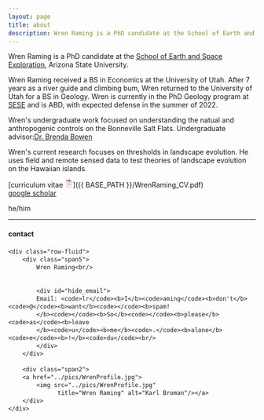 ```yaml
---
layout: page
title: about
description: Wren Raming is a PhD candidate at the School of Earth and Space Exploration, Arizona State University
---
```


Wren Raming is a PhD candidate at the [School of Earth and Space Exploration](https://sese.asu.edu/), Arizona State University.

Wren Raming received a BS in Economics at the University of Utah. After 7 years as a river guide and climbing bum, Wren returned to the University of Utah for a BS in Geology. Wren is currently in the PhD Geology program at [SESE](https://sese.asu.edu/) and is ABD, with expected defense in the summer of 2022.

Wren's undergraduate work focused on understanding the natual and anthropogenic controls on the Bonneville Salt Flats. Undergraduate advisor:[Dr. Brenda Bowen](https://environment.utah.edu/brenda-bowen/)

Wren's current research focuses on thresholds in landscape evolution. He uses field and remote sensed data to test theories of landscape evolution on the Hawaiian islands.


[curriculum vitae ![CV as pdf](icons16/pdf-icon.png)]({{ BASE_PATH }}/WrenRaming_CV.pdf)<br/>
[google scholar](https://scholar.google.com/citations?hl=en&user=xRp1QZUAAAAJ&view_op=list_works&gmla=AJsN-F60tksYsM0dW6xlqFWXDx1V4isAotetpqbWRTRxISk2MRtUAiQJlghn06hTYNNQvVpcB_zrGdLv58YKveWsfl7psjUiR-1jaRkvTvGk7_XZt2AVU6KphNAu_NkTBFBJlsPUQks_UF8-t1d_L21kd0fppwHOS-ZQinStUkDFFnmyv1-rUKkGPPn3IkF32gDopvX3ic9B&sciund=127128239743950041)<br/>

he/him

---

<div class="container">
<h4><a name="contact"></a>contact</h4>

    <div class="row-fluid">
        <div class="span5">
            Wren Raming<br/>
        

            <div id="hide_email">
            Email: <code>lr</code><b>I</b><code>aming</code><b>don't</b><code>@</code><b>want</b><code></code><b>spam!
            </b><code></code><b>So</b><code></code><b>please</b><code>as</code><b>leave
            </b><code>u</code><b>me</b><code>.</code><b>alone</b><code>e</code><b>!</b><code>du</code><br/>
            </div>
        </div>

        <div class="span2">
        <a href="../pics/WrenProfile.jpg">
            <img src="../pics/WrenProfile.jpg"
                  title="Wren Raming" alt="Karl Broman"/></a>
        </div>
    </div>
</div>
